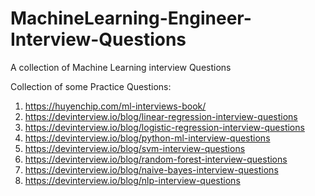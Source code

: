 # MachineLearning-Engineer-Interview-Questions
A collection of Machine Learning interview Questions 


Collection of some Practice Questions:
1. https://huyenchip.com/ml-interviews-book/
2. https://devinterview.io/blog/linear-regression-interview-questions
3. https://devinterview.io/blog/logistic-regression-interview-questions
4. https://devinterview.io/blog/python-ml-interview-questions
5. https://devinterview.io/blog/svm-interview-questions
6. https://devinterview.io/blog/random-forest-interview-questions
7. https://devinterview.io/blog/naive-bayes-interview-questions
8. https://devinterview.io/blog/nlp-interview-questions
